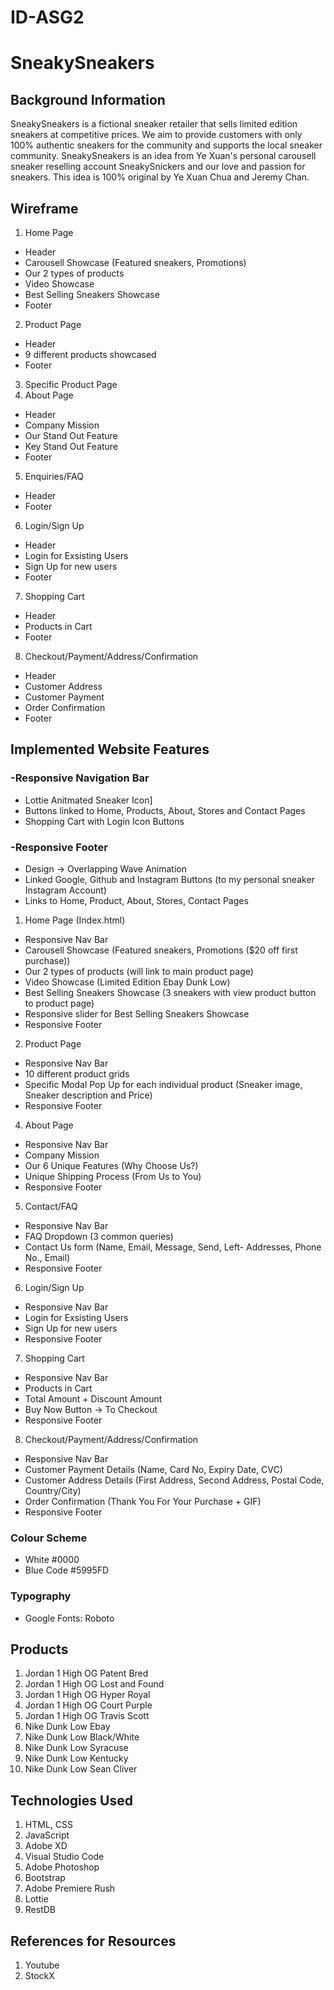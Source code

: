 # ID-ASG2

# SneakySneakers
## Background Information
SneakySneakers is a fictional sneaker retailer that sells limited edition sneakers at competitive prices. We aim to provide customers with only 100% authentic sneakers for the community and supports the local sneaker community. 
SneakySneakers is an idea from Ye Xuan's personal carousell sneaker reselling account SneakySnickers and our love and passion for sneakers. This idea is 100% original by Ye Xuan Chua and Jeremy Chan. 

## Wireframe
 1. Home Page
 - Header
 - Carousell Showcase (Featured sneakers, Promotions)
 - Our 2 types of products
 - Video Showcase 
 - Best Selling Sneakers Showcase
 - Footer
 2. Product Page
 - Header
 - 9 different products showcased
 - Footer
 3. Specific Product Page
 4. About Page
 - Header
 - Company Mission
 - Our Stand Out Feature
 - Key Stand Out Feature
 - Footer
 5. Enquiries/FAQ
 - Header
 - Footer
 6. Login/Sign Up
 - Header
 - Login for Exsisting Users
 - Sign Up for new users
 - Footer
 7. Shopping Cart
 - Header
 - Products in Cart
 - Footer
 8. Checkout/Payment/Address/Confirmation
 - Header
 - Customer Address
 - Customer Payment
 - Order Confirmation
 - Footer
 
## Implemented Website Features
### -Responsive Navigation Bar
- Lottie Anitmated Sneaker Icon]
- Buttons linked to Home, Products, About, Stores and Contact Pages
- Shopping Cart with Login Icon Buttons

### -Responsive Footer
- Design -> Overlapping Wave Animation
- Linked Google, Github and Instagram Buttons (to my personal sneaker Instagram Account)
- Links to Home, Product, About, Stores, Contact Pages

 1. Home Page (Index.html)
 - Responsive Nav Bar
 - Carousell Showcase (Featured sneakers, Promotions ($20 off first purchase))
 - Our 2 types of products (will link to main product page)
 - Video Showcase (Limited Edition Ebay Dunk Low)
 - Best Selling Sneakers Showcase (3 sneakers with view product button to product page)
 - Responsive slider for Best Selling Sneakers Showcase
 - Responsive Footer
 2. Product Page
 - Responsive Nav Bar
 - 10 different product grids
 - Specific Modal Pop Up for each individual product (Sneaker image, Sneaker description and Price)
 - Responsive Footer
 4. About Page
 - Responsive Nav Bar
 - Company Mission
 - Our 6 Unique Features (Why Choose Us?)
 - Unique Shipping Process (From Us to You)
 - Responsive Footer
 5. Contact/FAQ
 - Responsive Nav Bar
 - FAQ Dropdown (3 common queries)
 - Contact Us form (Name, Email, Message, Send, Left- Addresses, Phone No., Email)
 - Responsive Footer
 6. Login/Sign Up
 - Responsive Nav Bar
 - Login for Exsisting Users
 - Sign Up for new users
 - Responsive Footer
 7. Shopping Cart
 - Responsive Nav Bar
 - Products in Cart
 - Total Amount + Discount Amount
 - Buy Now Button -> To Checkout 
 - Responsive Footer
 8. Checkout/Payment/Address/Confirmation
 - Responsive Nav Bar
 - Customer Payment Details (Name, Card No, Expiry Date, CVC)
 - Customer Address Details (First Address, Second Address, Postal Code, Country/City)
 - Order Confirmation (Thank You For Your Purchase + GIF)
 - Responsive Footer

### Colour Scheme
- White #0000
- Blue Code #5995FD

### Typography
- Google Fonts: Roboto


## Products
1. Jordan 1 High OG Patent Bred
2. Jordan 1 High OG Lost and Found
3. Jordan 1 High OG Hyper Royal 
4. Jordan 1 High OG Court Purple
5. Jordan 1 High OG Travis Scott
6. Nike Dunk Low Ebay
7. Nike Dunk Low Black/White
8. Nike Dunk Low Syracuse 
9. Nike Dunk Low Kentucky
10. Nike Dunk Low Sean Cliver


## Technologies Used 
1. HTML, CSS
2. JavaScript
3. Adobe XD
4. Visual Studio Code
5. Adobe Photoshop
6. Bootstrap
7. Adobe Premiere Rush
8. Lottie
9. RestDB

## References for Resources
1. Youtube
2. StockX